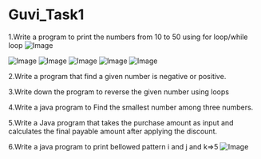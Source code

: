 # Guvi_Task1
1.Write a program to print the numbers from 10 to 50 using for loop/while loop
![Image](https://github.com/user-attachments/assets/7eacfd7e-c4ec-4319-a2cf-1027bb72dbfb)


![Image](https://github.com/user-attachments/assets/dbe80f02-35b0-4c80-8b48-30c7ce9bc598)
![Image](https://github.com/user-attachments/assets/1f35769a-1667-4b6b-8402-d7ffa030d6e9)
![Image](https://github.com/user-attachments/assets/b0854fd4-486e-4866-ac9a-6f16e765efec)
![Image](https://github.com/user-attachments/assets/37b4203e-e0ec-48cf-af66-34020ee60925)
![Image](https://github.com/user-attachments/assets/31fe8735-f56c-4dba-9094-09b6f03d3375)

2.Write a program that find a given number is negative or positive.


3.Write down the program to reverse the given number using loops


4.Write a java program to Find the smallest number among three numbers.

5.Write a Java program that takes the purchase amount as input and calculates the final payable amount after applying the discount.

6.Write a java program to print bellowed pattern i and j and k=>5
![Image](https://github.com/user-attachments/assets/a9f5f0eb-7d24-482b-8e07-82dbe6d79459)
